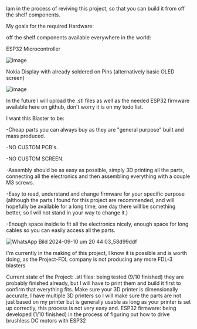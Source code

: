 Iam in the process of reviving this project, so that you can build it from off the shelf components.

My goals for the required Hardware:

off the shelf components available everywhere in the world:




ESP32 Microcontroller

![image](https://github.com/davidgermany/FDL-3-ESP32/assets/44377583/325905b3-4b09-4550-b143-888da1551aa9)



Nokia Display with already soldered on Pins (alternatively basic OLED screen)

![image](https://github.com/davidgermany/FDL-3-ESP32/assets/44377583/b9be18af-c8f3-49d7-9c03-d988abdac6a5)


In the future I will upload the .stl files as well as the needed ESP32 firmware available here on github, don't worry it is on my todo list.

I want this Blaster to be:

-Cheap parts you can always buy as they are "general purpose" built and mass produced.

-NO CUSTOM PCB's.

-NO CUSTOM SCREEN.

-Assembly should be as easy as possible, simply 3D printing all the parts, connecting all the electronics and then assembling everything with a couple M3 screws.

-Easy to read, understand and change firmware for your specific purpose (although the parts I found for this project are recommended, and will hopefully be available for a long time, one day there will be something better, so I will not stand in your way to change it.)

-Enough space inside to fit all the electronics nicely, enough space for long cables so you can easily access all the parts.

![WhatsApp Bild 2024-09-10 um 20 44 03_58d99ddf](https://github.com/user-attachments/assets/02c6ddf6-5843-47b4-b91f-ddf0e9d0ca2c)

I'm currently in the making of this project, I know it is possible and is worth doing, as the Project-FDL company is not producing any more FDL-3 blasters

Current state of the Project:
.stl files: being tested (9/10 finished) they are probably finished already, but I will have to print them and build it first to confirm that everything fits.
Make sure your 3D printer is dimensionally accurate, I have multiple 3D printers so I will make sure the parts are not just based on my printer but is generally usable as long as your printer is set up correctly, this process is not very easy and.
ESP32 firmware: being developed (1/10 finished) in the process of figuring out how to drive brushless DC motors with ESP32

